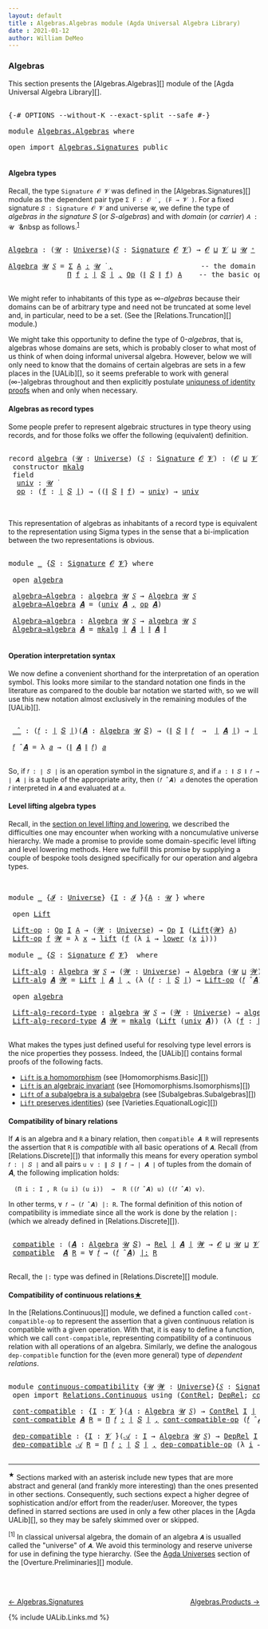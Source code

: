 ```yaml
---
layout: default
title : Algebras.Algebras module (Agda Universal Algebra Library)
date : 2021-01-12
author: William DeMeo
---
```


### <a id="algebras">Algebras</a>

This section presents the [Algebras.Algebras][] module of the [Agda Universal Algebra Library][].

<pre class="Agda">

<a id="280" class="Symbol">{-#</a> <a id="284" class="Keyword">OPTIONS</a> <a id="292" class="Pragma">--without-K</a> <a id="304" class="Pragma">--exact-split</a> <a id="318" class="Pragma">--safe</a> <a id="325" class="Symbol">#-}</a>

<a id="330" class="Keyword">module</a> <a id="337" href="Algebras.Algebras.html" class="Module">Algebras.Algebras</a> <a id="355" class="Keyword">where</a>

<a id="362" class="Keyword">open</a> <a id="367" class="Keyword">import</a> <a id="374" href="Algebras.Signatures.html" class="Module">Algebras.Signatures</a> <a id="394" class="Keyword">public</a>

</pre>


#### <a id="algebra-types">Algebra types</a>

Recall, the type `Signature 𝓞 𝓥` was defined in the [Algebras.Signatures][] module as the dependent pair type `Σ F ꞉ 𝓞 ̇ , (F → 𝓥 ̇)`. For a fixed signature `𝑆 : Signature 𝓞 𝓥` and universe `𝓤`, we define the type of *algebras in the signature* 𝑆 (or 𝑆-*algebras*) and with *domain* (or *carrier*) `𝐴 : 𝓤 ̇` &nbsp as follows.<sup>[1](Algebras.Algebras.html#fn1)</sup>

<pre class="Agda">

<a id="Algebra"></a><a id="844" href="Algebras.Algebras.html#844" class="Function">Algebra</a> <a id="852" class="Symbol">:</a> <a id="854" class="Symbol">(</a><a id="855" href="Algebras.Algebras.html#855" class="Bound">𝓤</a> <a id="857" class="Symbol">:</a> <a id="859" href="Universes.html#205" class="Postulate">Universe</a><a id="867" class="Symbol">)(</a><a id="869" href="Algebras.Algebras.html#869" class="Bound">𝑆</a> <a id="871" class="Symbol">:</a> <a id="873" href="Algebras.Signatures.html#622" class="Function">Signature</a> <a id="883" href="Overture.Preliminaries.html#8157" class="Generalizable">𝓞</a> <a id="885" href="Universes.html#262" class="Generalizable">𝓥</a><a id="886" class="Symbol">)</a> <a id="888" class="Symbol">→</a> <a id="890" href="Overture.Preliminaries.html#8157" class="Generalizable">𝓞</a> <a id="892" href="Agda.Primitive.html#636" class="Primitive Operator">⊔</a> <a id="894" href="Universes.html#262" class="Generalizable">𝓥</a> <a id="896" href="Agda.Primitive.html#636" class="Primitive Operator">⊔</a> <a id="898" href="Algebras.Algebras.html#855" class="Bound">𝓤</a> <a id="900" href="Universes.html#181" class="Primitive Operator">⁺</a> <a id="902" href="Universes.html#403" class="Function Operator">̇</a>

<a id="905" href="Algebras.Algebras.html#844" class="Function">Algebra</a> <a id="913" href="Algebras.Algebras.html#913" class="Bound">𝓤</a> <a id="915" href="Algebras.Algebras.html#915" class="Bound">𝑆</a> <a id="917" class="Symbol">=</a> <a id="919" href="MGS-MLTT.html#3074" class="Function">Σ</a> <a id="921" href="Algebras.Algebras.html#921" class="Bound">A</a> <a id="923" href="MGS-MLTT.html#3074" class="Function">꞉</a> <a id="925" href="Algebras.Algebras.html#913" class="Bound">𝓤</a> <a id="927" href="Universes.html#403" class="Function Operator">̇</a> <a id="929" href="MGS-MLTT.html#3074" class="Function">,</a>                     <a id="951" class="Comment">-- the domain</a>
              <a id="979" href="MGS-MLTT.html#3635" class="Function">Π</a> <a id="981" href="Algebras.Algebras.html#981" class="Bound">f</a> <a id="983" href="MGS-MLTT.html#3635" class="Function">꞉</a> <a id="985" href="Overture.Preliminaries.html#13832" class="Function Operator">∣</a> <a id="987" href="Algebras.Algebras.html#915" class="Bound">𝑆</a> <a id="989" href="Overture.Preliminaries.html#13832" class="Function Operator">∣</a> <a id="991" href="MGS-MLTT.html#3635" class="Function">,</a> <a id="993" href="Relations.Discrete.html#9768" class="Function">Op</a> <a id="996" class="Symbol">(</a><a id="997" href="Overture.Preliminaries.html#13884" class="Function Operator">∥</a> <a id="999" href="Algebras.Algebras.html#915" class="Bound">𝑆</a> <a id="1001" href="Overture.Preliminaries.html#13884" class="Function Operator">∥</a> <a id="1003" href="Algebras.Algebras.html#981" class="Bound">f</a><a id="1004" class="Symbol">)</a> <a id="1006" href="Algebras.Algebras.html#921" class="Bound">A</a>    <a id="1011" class="Comment">-- the basic operations</a>

</pre>

We might refer to inhabitants of this type as ∞-*algebras* because their domains can be of arbitrary type and need not be truncated at some level and, in particular, need to be a set. (See the [Relations.Truncation][] module.)

We might take this opportunity to define the type of 0-*algebras*, that is, algebras whose domains are sets, which is probably closer to what most of us think of when doing informal universal algebra.  However, below we will only need to know that the domains of certain algebras are sets in a few places in the [UALib][], so it seems preferable to work with general (∞-)algebras throughout and then explicitly postulate [uniquness of identity proofs](Relations.Truncation.html#uniqueness-of-identity-proofs) when and only when necessary.



#### <a id="algebras-as-record-types">Algebras as record types</a>

Some people prefer to represent algebraic structures in type theory using records, and for those folks we offer the following (equivalent) definition.

<pre class="Agda">

<a id="2052" class="Keyword">record</a> <a id="algebra"></a><a id="2059" href="Algebras.Algebras.html#2059" class="Record">algebra</a> <a id="2067" class="Symbol">(</a><a id="2068" href="Algebras.Algebras.html#2068" class="Bound">𝓤</a> <a id="2070" class="Symbol">:</a> <a id="2072" href="Universes.html#205" class="Postulate">Universe</a><a id="2080" class="Symbol">)</a> <a id="2082" class="Symbol">(</a><a id="2083" href="Algebras.Algebras.html#2083" class="Bound">𝑆</a> <a id="2085" class="Symbol">:</a> <a id="2087" href="Algebras.Signatures.html#622" class="Function">Signature</a> <a id="2097" href="Overture.Preliminaries.html#8157" class="Generalizable">𝓞</a> <a id="2099" href="Universes.html#262" class="Generalizable">𝓥</a><a id="2100" class="Symbol">)</a> <a id="2102" class="Symbol">:</a> <a id="2104" class="Symbol">(</a><a id="2105" href="Algebras.Algebras.html#2097" class="Bound">𝓞</a> <a id="2107" href="Agda.Primitive.html#636" class="Primitive Operator">⊔</a> <a id="2109" href="Algebras.Algebras.html#2099" class="Bound">𝓥</a> <a id="2111" href="Agda.Primitive.html#636" class="Primitive Operator">⊔</a> <a id="2113" href="Algebras.Algebras.html#2068" class="Bound">𝓤</a><a id="2114" class="Symbol">)</a> <a id="2116" href="Universes.html#181" class="Primitive Operator">⁺</a> <a id="2118" href="Universes.html#403" class="Function Operator">̇</a> <a id="2120" class="Keyword">where</a>
 <a id="2127" class="Keyword">constructor</a> <a id="mkalg"></a><a id="2139" href="Algebras.Algebras.html#2139" class="InductiveConstructor">mkalg</a>
 <a id="2146" class="Keyword">field</a>
  <a id="algebra.univ"></a><a id="2154" href="Algebras.Algebras.html#2154" class="Field">univ</a> <a id="2159" class="Symbol">:</a> <a id="2161" href="Algebras.Algebras.html#2068" class="Bound">𝓤</a> <a id="2163" href="Universes.html#403" class="Function Operator">̇</a>
  <a id="algebra.op"></a><a id="2167" href="Algebras.Algebras.html#2167" class="Field">op</a> <a id="2170" class="Symbol">:</a> <a id="2172" class="Symbol">(</a><a id="2173" href="Algebras.Algebras.html#2173" class="Bound">f</a> <a id="2175" class="Symbol">:</a> <a id="2177" href="Overture.Preliminaries.html#13832" class="Function Operator">∣</a> <a id="2179" href="Algebras.Algebras.html#2083" class="Bound">𝑆</a> <a id="2181" href="Overture.Preliminaries.html#13832" class="Function Operator">∣</a><a id="2182" class="Symbol">)</a> <a id="2184" class="Symbol">→</a> <a id="2186" class="Symbol">((</a><a id="2188" href="Overture.Preliminaries.html#13884" class="Function Operator">∥</a> <a id="2190" href="Algebras.Algebras.html#2083" class="Bound">𝑆</a> <a id="2192" href="Overture.Preliminaries.html#13884" class="Function Operator">∥</a> <a id="2194" href="Algebras.Algebras.html#2173" class="Bound">f</a><a id="2195" class="Symbol">)</a> <a id="2197" class="Symbol">→</a> <a id="2199" href="Algebras.Algebras.html#2154" class="Field">univ</a><a id="2203" class="Symbol">)</a> <a id="2205" class="Symbol">→</a> <a id="2207" href="Algebras.Algebras.html#2154" class="Field">univ</a>


</pre>

This representation of algebras as inhabitants of a record type is equivalent to the representation using Sigma types in the sense that a bi-implication between the two representations is obvious.

<pre class="Agda">

<a id="2438" class="Keyword">module</a> <a id="2445" href="Algebras.Algebras.html#2445" class="Module">_</a> <a id="2447" class="Symbol">{</a><a id="2448" href="Algebras.Algebras.html#2448" class="Bound">𝑆</a> <a id="2450" class="Symbol">:</a> <a id="2452" href="Algebras.Signatures.html#622" class="Function">Signature</a> <a id="2462" href="Overture.Preliminaries.html#8157" class="Generalizable">𝓞</a> <a id="2464" href="Universes.html#262" class="Generalizable">𝓥</a><a id="2465" class="Symbol">}</a> <a id="2467" class="Keyword">where</a>

 <a id="2475" class="Keyword">open</a> <a id="2480" href="Algebras.Algebras.html#2059" class="Module">algebra</a>

 <a id="2490" href="Algebras.Algebras.html#2490" class="Function">algebra→Algebra</a> <a id="2506" class="Symbol">:</a> <a id="2508" href="Algebras.Algebras.html#2059" class="Record">algebra</a> <a id="2516" href="Universes.html#260" class="Generalizable">𝓤</a> <a id="2518" href="Algebras.Algebras.html#2448" class="Bound">𝑆</a> <a id="2520" class="Symbol">→</a> <a id="2522" href="Algebras.Algebras.html#844" class="Function">Algebra</a> <a id="2530" href="Universes.html#260" class="Generalizable">𝓤</a> <a id="2532" href="Algebras.Algebras.html#2448" class="Bound">𝑆</a>
 <a id="2535" href="Algebras.Algebras.html#2490" class="Function">algebra→Algebra</a> <a id="2551" href="Algebras.Algebras.html#2551" class="Bound">𝑨</a> <a id="2553" class="Symbol">=</a> <a id="2555" class="Symbol">(</a><a id="2556" href="Algebras.Algebras.html#2154" class="Field">univ</a> <a id="2561" href="Algebras.Algebras.html#2551" class="Bound">𝑨</a> <a id="2563" href="MGS-MLTT.html#2929" class="InductiveConstructor Operator">,</a> <a id="2565" href="Algebras.Algebras.html#2167" class="Field">op</a> <a id="2568" href="Algebras.Algebras.html#2551" class="Bound">𝑨</a><a id="2569" class="Symbol">)</a>

 <a id="2573" href="Algebras.Algebras.html#2573" class="Function">Algebra→algebra</a> <a id="2589" class="Symbol">:</a> <a id="2591" href="Algebras.Algebras.html#844" class="Function">Algebra</a> <a id="2599" href="Universes.html#260" class="Generalizable">𝓤</a> <a id="2601" href="Algebras.Algebras.html#2448" class="Bound">𝑆</a> <a id="2603" class="Symbol">→</a> <a id="2605" href="Algebras.Algebras.html#2059" class="Record">algebra</a> <a id="2613" href="Universes.html#260" class="Generalizable">𝓤</a> <a id="2615" href="Algebras.Algebras.html#2448" class="Bound">𝑆</a>
 <a id="2618" href="Algebras.Algebras.html#2573" class="Function">Algebra→algebra</a> <a id="2634" href="Algebras.Algebras.html#2634" class="Bound">𝑨</a> <a id="2636" class="Symbol">=</a> <a id="2638" href="Algebras.Algebras.html#2139" class="InductiveConstructor">mkalg</a> <a id="2644" href="Overture.Preliminaries.html#13832" class="Function Operator">∣</a> <a id="2646" href="Algebras.Algebras.html#2634" class="Bound">𝑨</a> <a id="2648" href="Overture.Preliminaries.html#13832" class="Function Operator">∣</a> <a id="2650" href="Overture.Preliminaries.html#13884" class="Function Operator">∥</a> <a id="2652" href="Algebras.Algebras.html#2634" class="Bound">𝑨</a> <a id="2654" href="Overture.Preliminaries.html#13884" class="Function Operator">∥</a>

</pre>


#### <a id="operation-interpretation-syntax">Operation interpretation syntax</a>

We now define a convenient shorthand for the interpretation of an operation symbol. This looks more similar to the standard notation one finds in the literature as compared to the double bar notation we started with, so we will use this new notation almost exclusively in the remaining modules of the [UALib][].

<pre class="Agda">

 <a id="3080" href="Algebras.Algebras.html#3080" class="Function Operator">_̂_</a> <a id="3084" class="Symbol">:</a> <a id="3086" class="Symbol">(</a><a id="3087" href="Algebras.Algebras.html#3087" class="Bound">𝑓</a> <a id="3089" class="Symbol">:</a> <a id="3091" href="Overture.Preliminaries.html#13832" class="Function Operator">∣</a> <a id="3093" href="Algebras.Algebras.html#2448" class="Bound">𝑆</a> <a id="3095" href="Overture.Preliminaries.html#13832" class="Function Operator">∣</a><a id="3096" class="Symbol">)(</a><a id="3098" href="Algebras.Algebras.html#3098" class="Bound">𝑨</a> <a id="3100" class="Symbol">:</a> <a id="3102" href="Algebras.Algebras.html#844" class="Function">Algebra</a> <a id="3110" href="Universes.html#260" class="Generalizable">𝓤</a> <a id="3112" href="Algebras.Algebras.html#2448" class="Bound">𝑆</a><a id="3113" class="Symbol">)</a> <a id="3115" class="Symbol">→</a> <a id="3117" class="Symbol">(</a><a id="3118" href="Overture.Preliminaries.html#13884" class="Function Operator">∥</a> <a id="3120" href="Algebras.Algebras.html#2448" class="Bound">𝑆</a> <a id="3122" href="Overture.Preliminaries.html#13884" class="Function Operator">∥</a> <a id="3124" href="Algebras.Algebras.html#3087" class="Bound">𝑓</a>  <a id="3127" class="Symbol">→</a>  <a id="3130" href="Overture.Preliminaries.html#13832" class="Function Operator">∣</a> <a id="3132" href="Algebras.Algebras.html#3098" class="Bound">𝑨</a> <a id="3134" href="Overture.Preliminaries.html#13832" class="Function Operator">∣</a><a id="3135" class="Symbol">)</a> <a id="3137" class="Symbol">→</a> <a id="3139" href="Overture.Preliminaries.html#13832" class="Function Operator">∣</a> <a id="3141" href="Algebras.Algebras.html#3098" class="Bound">𝑨</a> <a id="3143" href="Overture.Preliminaries.html#13832" class="Function Operator">∣</a>

 <a id="3147" href="Algebras.Algebras.html#3147" class="Bound">𝑓</a> <a id="3149" href="Algebras.Algebras.html#3080" class="Function Operator">̂</a> <a id="3151" href="Algebras.Algebras.html#3151" class="Bound">𝑨</a> <a id="3153" class="Symbol">=</a> <a id="3155" class="Symbol">λ</a> <a id="3157" href="Algebras.Algebras.html#3157" class="Bound">𝑎</a> <a id="3159" class="Symbol">→</a> <a id="3161" class="Symbol">(</a><a id="3162" href="Overture.Preliminaries.html#13884" class="Function Operator">∥</a> <a id="3164" href="Algebras.Algebras.html#3151" class="Bound">𝑨</a> <a id="3166" href="Overture.Preliminaries.html#13884" class="Function Operator">∥</a> <a id="3168" href="Algebras.Algebras.html#3147" class="Bound">𝑓</a><a id="3169" class="Symbol">)</a> <a id="3171" href="Algebras.Algebras.html#3157" class="Bound">𝑎</a>

</pre>

So, if `𝑓 : ∣ 𝑆 ∣` is an operation symbol in the signature `𝑆`, and if `𝑎 : ∥ 𝑆 ∥ 𝑓 → ∣ 𝑨 ∣` is a tuple of the appropriate arity, then `(𝑓 ̂ 𝑨) 𝑎` denotes the operation `𝑓` interpreted in `𝑨` and evaluated at `𝑎`.




#### <a id="lifts-of-algebras">Level lifting algebra types</a>

Recall, in the [section on level lifting and lowering](Overture.Lifts.html#level-lifting-and-lowering), we described the difficulties one may encounter when working with a noncumulative universe hierarchy. We made a promise to provide some domain-specific level lifting and level lowering methods. Here we fulfill this promise by supplying a couple of bespoke tools designed specifically for our operation and algebra types.

<pre class="Agda">


<a id="3909" class="Keyword">module</a> <a id="3916" href="Algebras.Algebras.html#3916" class="Module">_</a> <a id="3918" class="Symbol">{</a><a id="3919" href="Algebras.Algebras.html#3919" class="Bound">𝓘</a> <a id="3921" class="Symbol">:</a> <a id="3923" href="Universes.html#205" class="Postulate">Universe</a><a id="3931" class="Symbol">}</a> <a id="3933" class="Symbol">{</a><a id="3934" href="Algebras.Algebras.html#3934" class="Bound">I</a> <a id="3936" class="Symbol">:</a> <a id="3938" href="Algebras.Algebras.html#3919" class="Bound">𝓘</a> <a id="3940" href="Universes.html#403" class="Function Operator">̇</a><a id="3941" class="Symbol">}{</a><a id="3943" href="Algebras.Algebras.html#3943" class="Bound">A</a> <a id="3945" class="Symbol">:</a> <a id="3947" href="Universes.html#260" class="Generalizable">𝓤</a> <a id="3949" href="Universes.html#403" class="Function Operator">̇</a><a id="3950" class="Symbol">}</a> <a id="3952" class="Keyword">where</a>

 <a id="3960" class="Keyword">open</a> <a id="3965" href="Overture.Lifts.html#2467" class="Module">Lift</a>

 <a id="3972" href="Algebras.Algebras.html#3972" class="Function">Lift-op</a> <a id="3980" class="Symbol">:</a> <a id="3982" href="Relations.Discrete.html#9768" class="Function">Op</a> <a id="3985" href="Algebras.Algebras.html#3934" class="Bound">I</a> <a id="3987" href="Algebras.Algebras.html#3943" class="Bound">A</a> <a id="3989" class="Symbol">→</a> <a id="3991" class="Symbol">(</a><a id="3992" href="Algebras.Algebras.html#3992" class="Bound">𝓦</a> <a id="3994" class="Symbol">:</a> <a id="3996" href="Universes.html#205" class="Postulate">Universe</a><a id="4004" class="Symbol">)</a> <a id="4006" class="Symbol">→</a> <a id="4008" href="Relations.Discrete.html#9768" class="Function">Op</a> <a id="4011" href="Algebras.Algebras.html#3934" class="Bound">I</a> <a id="4013" class="Symbol">(</a><a id="4014" href="Overture.Lifts.html#2467" class="Record">Lift</a><a id="4018" class="Symbol">{</a><a id="4019" href="Algebras.Algebras.html#3992" class="Bound">𝓦</a><a id="4020" class="Symbol">}</a> <a id="4022" href="Algebras.Algebras.html#3943" class="Bound">A</a><a id="4023" class="Symbol">)</a>
 <a id="4026" href="Algebras.Algebras.html#3972" class="Function">Lift-op</a> <a id="4034" href="Algebras.Algebras.html#4034" class="Bound">f</a> <a id="4036" href="Algebras.Algebras.html#4036" class="Bound">𝓦</a> <a id="4038" class="Symbol">=</a> <a id="4040" class="Symbol">λ</a> <a id="4042" href="Algebras.Algebras.html#4042" class="Bound">x</a> <a id="4044" class="Symbol">→</a> <a id="4046" href="Overture.Lifts.html#2529" class="InductiveConstructor">lift</a> <a id="4051" class="Symbol">(</a><a id="4052" href="Algebras.Algebras.html#4034" class="Bound">f</a> <a id="4054" class="Symbol">(λ</a> <a id="4057" href="Algebras.Algebras.html#4057" class="Bound">i</a> <a id="4059" class="Symbol">→</a> <a id="4061" href="Overture.Lifts.html#2541" class="Field">lower</a> <a id="4067" class="Symbol">(</a><a id="4068" href="Algebras.Algebras.html#4042" class="Bound">x</a> <a id="4070" href="Algebras.Algebras.html#4057" class="Bound">i</a><a id="4071" class="Symbol">)))</a>

<a id="4076" class="Keyword">module</a> <a id="4083" href="Algebras.Algebras.html#4083" class="Module">_</a> <a id="4085" class="Symbol">{</a><a id="4086" href="Algebras.Algebras.html#4086" class="Bound">𝑆</a> <a id="4088" class="Symbol">:</a> <a id="4090" href="Algebras.Signatures.html#622" class="Function">Signature</a> <a id="4100" href="Overture.Preliminaries.html#8157" class="Generalizable">𝓞</a> <a id="4102" href="Universes.html#262" class="Generalizable">𝓥</a><a id="4103" class="Symbol">}</a>  <a id="4106" class="Keyword">where</a>

 <a id="4114" href="Algebras.Algebras.html#4114" class="Function">Lift-alg</a> <a id="4123" class="Symbol">:</a> <a id="4125" href="Algebras.Algebras.html#844" class="Function">Algebra</a> <a id="4133" href="Universes.html#260" class="Generalizable">𝓤</a> <a id="4135" href="Algebras.Algebras.html#4086" class="Bound">𝑆</a> <a id="4137" class="Symbol">→</a> <a id="4139" class="Symbol">(</a><a id="4140" href="Algebras.Algebras.html#4140" class="Bound">𝓦</a> <a id="4142" class="Symbol">:</a> <a id="4144" href="Universes.html#205" class="Postulate">Universe</a><a id="4152" class="Symbol">)</a> <a id="4154" class="Symbol">→</a> <a id="4156" href="Algebras.Algebras.html#844" class="Function">Algebra</a> <a id="4164" class="Symbol">(</a><a id="4165" href="Universes.html#260" class="Generalizable">𝓤</a> <a id="4167" href="Agda.Primitive.html#636" class="Primitive Operator">⊔</a> <a id="4169" href="Algebras.Algebras.html#4140" class="Bound">𝓦</a><a id="4170" class="Symbol">)</a> <a id="4172" href="Algebras.Algebras.html#4086" class="Bound">𝑆</a>
 <a id="4175" href="Algebras.Algebras.html#4114" class="Function">Lift-alg</a> <a id="4184" href="Algebras.Algebras.html#4184" class="Bound">𝑨</a> <a id="4186" href="Algebras.Algebras.html#4186" class="Bound">𝓦</a> <a id="4188" class="Symbol">=</a> <a id="4190" href="Overture.Lifts.html#2467" class="Record">Lift</a> <a id="4195" href="Overture.Preliminaries.html#13832" class="Function Operator">∣</a> <a id="4197" href="Algebras.Algebras.html#4184" class="Bound">𝑨</a> <a id="4199" href="Overture.Preliminaries.html#13832" class="Function Operator">∣</a> <a id="4201" href="MGS-MLTT.html#2929" class="InductiveConstructor Operator">,</a> <a id="4203" class="Symbol">(λ</a> <a id="4206" class="Symbol">(</a><a id="4207" href="Algebras.Algebras.html#4207" class="Bound">𝑓</a> <a id="4209" class="Symbol">:</a> <a id="4211" href="Overture.Preliminaries.html#13832" class="Function Operator">∣</a> <a id="4213" href="Algebras.Algebras.html#4086" class="Bound">𝑆</a> <a id="4215" href="Overture.Preliminaries.html#13832" class="Function Operator">∣</a><a id="4216" class="Symbol">)</a> <a id="4218" class="Symbol">→</a> <a id="4220" href="Algebras.Algebras.html#3972" class="Function">Lift-op</a> <a id="4228" class="Symbol">(</a><a id="4229" href="Algebras.Algebras.html#4207" class="Bound">𝑓</a> <a id="4231" href="Algebras.Algebras.html#3080" class="Function Operator">̂</a> <a id="4233" href="Algebras.Algebras.html#4184" class="Bound">𝑨</a><a id="4234" class="Symbol">)</a> <a id="4236" href="Algebras.Algebras.html#4186" class="Bound">𝓦</a><a id="4237" class="Symbol">)</a>

 <a id="4241" class="Keyword">open</a> <a id="4246" href="Algebras.Algebras.html#2059" class="Module">algebra</a>

 <a id="4256" href="Algebras.Algebras.html#4256" class="Function">Lift-alg-record-type</a> <a id="4277" class="Symbol">:</a> <a id="4279" href="Algebras.Algebras.html#2059" class="Record">algebra</a> <a id="4287" href="Universes.html#260" class="Generalizable">𝓤</a> <a id="4289" href="Algebras.Algebras.html#4086" class="Bound">𝑆</a> <a id="4291" class="Symbol">→</a> <a id="4293" class="Symbol">(</a><a id="4294" href="Algebras.Algebras.html#4294" class="Bound">𝓦</a> <a id="4296" class="Symbol">:</a> <a id="4298" href="Universes.html#205" class="Postulate">Universe</a><a id="4306" class="Symbol">)</a> <a id="4308" class="Symbol">→</a> <a id="4310" href="Algebras.Algebras.html#2059" class="Record">algebra</a> <a id="4318" class="Symbol">(</a><a id="4319" href="Universes.html#260" class="Generalizable">𝓤</a> <a id="4321" href="Agda.Primitive.html#636" class="Primitive Operator">⊔</a> <a id="4323" href="Algebras.Algebras.html#4294" class="Bound">𝓦</a><a id="4324" class="Symbol">)</a> <a id="4326" href="Algebras.Algebras.html#4086" class="Bound">𝑆</a>
 <a id="4329" href="Algebras.Algebras.html#4256" class="Function">Lift-alg-record-type</a> <a id="4350" href="Algebras.Algebras.html#4350" class="Bound">𝑨</a> <a id="4352" href="Algebras.Algebras.html#4352" class="Bound">𝓦</a> <a id="4354" class="Symbol">=</a> <a id="4356" href="Algebras.Algebras.html#2139" class="InductiveConstructor">mkalg</a> <a id="4362" class="Symbol">(</a><a id="4363" href="Overture.Lifts.html#2467" class="Record">Lift</a> <a id="4368" class="Symbol">(</a><a id="4369" href="Algebras.Algebras.html#2154" class="Field">univ</a> <a id="4374" href="Algebras.Algebras.html#4350" class="Bound">𝑨</a><a id="4375" class="Symbol">))</a> <a id="4378" class="Symbol">(λ</a> <a id="4381" class="Symbol">(</a><a id="4382" href="Algebras.Algebras.html#4382" class="Bound">f</a> <a id="4384" class="Symbol">:</a> <a id="4386" href="Overture.Preliminaries.html#13832" class="Function Operator">∣</a> <a id="4388" href="Algebras.Algebras.html#4086" class="Bound">𝑆</a> <a id="4390" href="Overture.Preliminaries.html#13832" class="Function Operator">∣</a><a id="4391" class="Symbol">)</a> <a id="4393" class="Symbol">→</a> <a id="4395" href="Algebras.Algebras.html#3972" class="Function">Lift-op</a> <a id="4403" class="Symbol">((</a><a id="4405" href="Algebras.Algebras.html#2167" class="Field">op</a> <a id="4408" href="Algebras.Algebras.html#4350" class="Bound">𝑨</a><a id="4409" class="Symbol">)</a> <a id="4411" href="Algebras.Algebras.html#4382" class="Bound">f</a><a id="4412" class="Symbol">)</a> <a id="4414" href="Algebras.Algebras.html#4352" class="Bound">𝓦</a><a id="4415" class="Symbol">)</a>

</pre>

What makes the types just defined useful for resolving type level errors is the nice properties they possess.  Indeed, the [UALib][] contains formal proofs of the following facts.

+ [`Lift` is a homomorphism](Homomorphisms.Basic.html#exmples-of-homomorphisms) (see [Homomorphisms.Basic][])
+ [`Lift` is an algebraic invariant](Homomorphisms.Isomorphisms.html#lift-is-an-algebraic-invariant") (see [Homomorphisms.Isomorphisms][])
+ [`Lift` of a subalgebra is a subalgebra](Subalgebras.Subalgebras.html#lifts-of-subalgebras) (see [Subalgebras.Subalgebras][])
+ [`Lift` preserves identities](Varieties.EquationalLogic.html#lift-invariance)) (see [Varieties.EquationalLogic][])


#### <a id="compatibility-of-binary-relations">Compatibility of binary relations</a>

If `𝑨` is an algebra and `R` a binary relation, then `compatible 𝑨 R` will represents the assertion that `R` is *compatible* with all basic operations of `𝑨`. Recall (from [Relations.Discrete][]) that informally this means for every operation symbol `𝑓 : ∣ 𝑆 ∣` and all pairs `u v : ∥ 𝑆 ∥ 𝑓 → ∣ 𝑨 ∣` of tuples from the domain of 𝑨, the following implication holds:

&nbsp;&nbsp; `(Π i ꞉ I , R (u i) (u i))` &nbsp;&nbsp;  `→`  &nbsp;&nbsp; `R ((𝑓 ̂ 𝑨) u) ((𝑓 ̂ 𝑨) v)`.

In other terms, `∀ 𝑓 → (𝑓 ̂ 𝑨) |: R`. The formal definition of this notion of compatibility is immediate since all the work is done by the relation `|:` (which we already defined in [Relations.Discrete][]).

<pre class="Agda">

 <a id="5885" href="Algebras.Algebras.html#5885" class="Function">compatible</a> <a id="5896" class="Symbol">:</a> <a id="5898" class="Symbol">(</a><a id="5899" href="Algebras.Algebras.html#5899" class="Bound">𝑨</a> <a id="5901" class="Symbol">:</a> <a id="5903" href="Algebras.Algebras.html#844" class="Function">Algebra</a> <a id="5911" href="Universes.html#260" class="Generalizable">𝓤</a> <a id="5913" href="Algebras.Algebras.html#4086" class="Bound">𝑆</a><a id="5914" class="Symbol">)</a> <a id="5916" class="Symbol">→</a> <a id="5918" href="Relations.Discrete.html#6780" class="Function">Rel</a> <a id="5922" href="Overture.Preliminaries.html#13832" class="Function Operator">∣</a> <a id="5924" href="Algebras.Algebras.html#5899" class="Bound">𝑨</a> <a id="5926" href="Overture.Preliminaries.html#13832" class="Function Operator">∣</a> <a id="5928" href="Universes.html#264" class="Generalizable">𝓦</a> <a id="5930" class="Symbol">→</a> <a id="5932" href="Algebras.Algebras.html#4100" class="Bound">𝓞</a> <a id="5934" href="Agda.Primitive.html#636" class="Primitive Operator">⊔</a> <a id="5936" href="Universes.html#260" class="Generalizable">𝓤</a> <a id="5938" href="Agda.Primitive.html#636" class="Primitive Operator">⊔</a> <a id="5940" href="Algebras.Algebras.html#4102" class="Bound">𝓥</a> <a id="5942" href="Agda.Primitive.html#636" class="Primitive Operator">⊔</a> <a id="5944" href="Universes.html#264" class="Generalizable">𝓦</a> <a id="5946" href="Universes.html#403" class="Function Operator">̇</a>
 <a id="5949" href="Algebras.Algebras.html#5885" class="Function">compatible</a>  <a id="5961" href="Algebras.Algebras.html#5961" class="Bound">𝑨</a> <a id="5963" href="Algebras.Algebras.html#5963" class="Bound">R</a> <a id="5965" class="Symbol">=</a> <a id="5967" class="Symbol">∀</a> <a id="5969" href="Algebras.Algebras.html#5969" class="Bound">𝑓</a> <a id="5971" class="Symbol">→</a> <a id="5973" class="Symbol">(</a><a id="5974" href="Algebras.Algebras.html#5969" class="Bound">𝑓</a> <a id="5976" href="Algebras.Algebras.html#3080" class="Function Operator">̂</a> <a id="5978" href="Algebras.Algebras.html#5961" class="Bound">𝑨</a><a id="5979" class="Symbol">)</a> <a id="5981" href="Relations.Discrete.html#10753" class="Function Operator">|:</a> <a id="5984" href="Algebras.Algebras.html#5963" class="Bound">R</a>

</pre>

Recall, the `|:` type was defined in [Relations.Discrete][] module.




#### <a id="compatibility-of-continuous-relations">Compatibility of continuous relations<sup>[★](Algebras.Algebras.html#fn0)</sup></a>

In the [Relations.Continuous][] module, we defined a function called `cont-compatible-op` to represent the assertion that a given continuous relation is compatible with a given operation. With that, it is easy to define a function, which we call `cont-compatible`, representing compatibility of a continuous relation with all operations of an algebra.  Similarly, we define the analogous `dep-compatible` function for the (even more general) type of *dependent relations*.

<pre class="Agda">

<a id="6695" class="Keyword">module</a> <a id="continuous-compatibility"></a><a id="6702" href="Algebras.Algebras.html#6702" class="Module">continuous-compatibility</a> <a id="6727" class="Symbol">{</a><a id="6728" href="Algebras.Algebras.html#6728" class="Bound">𝓤</a> <a id="6730" href="Algebras.Algebras.html#6730" class="Bound">𝓦</a> <a id="6732" class="Symbol">:</a> <a id="6734" href="Universes.html#205" class="Postulate">Universe</a><a id="6742" class="Symbol">}{</a><a id="6744" href="Algebras.Algebras.html#6744" class="Bound">𝑆</a> <a id="6746" class="Symbol">:</a> <a id="6748" href="Algebras.Signatures.html#622" class="Function">Signature</a> <a id="6758" href="Overture.Preliminaries.html#8157" class="Generalizable">𝓞</a> <a id="6760" href="Universes.html#262" class="Generalizable">𝓥</a><a id="6761" class="Symbol">}</a> <a id="6763" class="Keyword">where</a>
 <a id="6770" class="Keyword">open</a> <a id="6775" class="Keyword">import</a> <a id="6782" href="Relations.Continuous.html" class="Module">Relations.Continuous</a> <a id="6803" class="Keyword">using</a> <a id="6809" class="Symbol">(</a><a id="6810" href="Relations.Continuous.html#2890" class="Function">ContRel</a><a id="6817" class="Symbol">;</a> <a id="6819" href="Relations.Continuous.html#5703" class="Function">DepRel</a><a id="6825" class="Symbol">;</a> <a id="6827" href="Relations.Continuous.html#3606" class="Function">cont-compatible-op</a><a id="6845" class="Symbol">;</a> <a id="6847" href="Relations.Continuous.html#6322" class="Function">dep-compatible-op</a><a id="6864" class="Symbol">)</a>

 <a id="continuous-compatibility.cont-compatible"></a><a id="6868" href="Algebras.Algebras.html#6868" class="Function">cont-compatible</a> <a id="6884" class="Symbol">:</a> <a id="6886" class="Symbol">{</a><a id="6887" href="Algebras.Algebras.html#6887" class="Bound">I</a> <a id="6889" class="Symbol">:</a> <a id="6891" href="Algebras.Algebras.html#6760" class="Bound">𝓥</a> <a id="6893" href="Universes.html#403" class="Function Operator">̇</a><a id="6894" class="Symbol">}(</a><a id="6896" href="Algebras.Algebras.html#6896" class="Bound">𝑨</a> <a id="6898" class="Symbol">:</a> <a id="6900" href="Algebras.Algebras.html#844" class="Function">Algebra</a> <a id="6908" href="Algebras.Algebras.html#6728" class="Bound">𝓤</a> <a id="6910" href="Algebras.Algebras.html#6744" class="Bound">𝑆</a><a id="6911" class="Symbol">)</a> <a id="6913" class="Symbol">→</a> <a id="6915" href="Relations.Continuous.html#2890" class="Function">ContRel</a> <a id="6923" href="Algebras.Algebras.html#6887" class="Bound">I</a> <a id="6925" href="Overture.Preliminaries.html#13832" class="Function Operator">∣</a> <a id="6927" href="Algebras.Algebras.html#6896" class="Bound">𝑨</a> <a id="6929" href="Overture.Preliminaries.html#13832" class="Function Operator">∣</a> <a id="6931" href="Algebras.Algebras.html#6730" class="Bound">𝓦</a> <a id="6933" class="Symbol">→</a> <a id="6935" href="Algebras.Algebras.html#6758" class="Bound">𝓞</a> <a id="6937" href="Agda.Primitive.html#636" class="Primitive Operator">⊔</a> <a id="6939" href="Algebras.Algebras.html#6728" class="Bound">𝓤</a> <a id="6941" href="Agda.Primitive.html#636" class="Primitive Operator">⊔</a> <a id="6943" href="Algebras.Algebras.html#6760" class="Bound">𝓥</a> <a id="6945" href="Agda.Primitive.html#636" class="Primitive Operator">⊔</a> <a id="6947" href="Algebras.Algebras.html#6730" class="Bound">𝓦</a> <a id="6949" href="Universes.html#403" class="Function Operator">̇</a>
 <a id="6952" href="Algebras.Algebras.html#6868" class="Function">cont-compatible</a> <a id="6968" href="Algebras.Algebras.html#6968" class="Bound">𝑨</a> <a id="6970" href="Algebras.Algebras.html#6970" class="Bound">R</a> <a id="6972" class="Symbol">=</a> <a id="6974" href="MGS-MLTT.html#3635" class="Function">Π</a> <a id="6976" href="Algebras.Algebras.html#6976" class="Bound">𝑓</a> <a id="6978" href="MGS-MLTT.html#3635" class="Function">꞉</a> <a id="6980" href="Overture.Preliminaries.html#13832" class="Function Operator">∣</a> <a id="6982" href="Algebras.Algebras.html#6744" class="Bound">𝑆</a> <a id="6984" href="Overture.Preliminaries.html#13832" class="Function Operator">∣</a> <a id="6986" href="MGS-MLTT.html#3635" class="Function">,</a> <a id="6988" href="Relations.Continuous.html#3606" class="Function">cont-compatible-op</a> <a id="7007" class="Symbol">(</a><a id="7008" href="Algebras.Algebras.html#6976" class="Bound">𝑓</a> <a id="7010" href="Algebras.Algebras.html#3080" class="Function Operator">̂</a> <a id="7012" href="Algebras.Algebras.html#6968" class="Bound">𝑨</a><a id="7013" class="Symbol">)</a> <a id="7015" href="Algebras.Algebras.html#6970" class="Bound">R</a>

 <a id="continuous-compatibility.dep-compatible"></a><a id="7019" href="Algebras.Algebras.html#7019" class="Function">dep-compatible</a> <a id="7034" class="Symbol">:</a> <a id="7036" class="Symbol">{</a><a id="7037" href="Algebras.Algebras.html#7037" class="Bound">I</a> <a id="7039" class="Symbol">:</a> <a id="7041" href="Algebras.Algebras.html#6760" class="Bound">𝓥</a> <a id="7043" href="Universes.html#403" class="Function Operator">̇</a><a id="7044" class="Symbol">}(</a><a id="7046" href="Algebras.Algebras.html#7046" class="Bound">𝒜</a> <a id="7048" class="Symbol">:</a> <a id="7050" href="Algebras.Algebras.html#7037" class="Bound">I</a> <a id="7052" class="Symbol">→</a> <a id="7054" href="Algebras.Algebras.html#844" class="Function">Algebra</a> <a id="7062" href="Algebras.Algebras.html#6728" class="Bound">𝓤</a> <a id="7064" href="Algebras.Algebras.html#6744" class="Bound">𝑆</a><a id="7065" class="Symbol">)</a> <a id="7067" class="Symbol">→</a> <a id="7069" href="Relations.Continuous.html#5703" class="Function">DepRel</a> <a id="7076" href="Algebras.Algebras.html#7037" class="Bound">I</a> <a id="7078" class="Symbol">(λ</a> <a id="7081" href="Algebras.Algebras.html#7081" class="Bound">i</a> <a id="7083" class="Symbol">→</a> <a id="7085" href="Overture.Preliminaries.html#13832" class="Function Operator">∣</a> <a id="7087" href="Algebras.Algebras.html#7046" class="Bound">𝒜</a>  <a id="7090" href="Algebras.Algebras.html#7081" class="Bound">i</a> <a id="7092" href="Overture.Preliminaries.html#13832" class="Function Operator">∣</a><a id="7093" class="Symbol">)</a> <a id="7095" href="Algebras.Algebras.html#6730" class="Bound">𝓦</a> <a id="7097" class="Symbol">→</a> <a id="7099" href="Algebras.Algebras.html#6758" class="Bound">𝓞</a> <a id="7101" href="Agda.Primitive.html#636" class="Primitive Operator">⊔</a> <a id="7103" href="Algebras.Algebras.html#6728" class="Bound">𝓤</a> <a id="7105" href="Agda.Primitive.html#636" class="Primitive Operator">⊔</a> <a id="7107" href="Algebras.Algebras.html#6760" class="Bound">𝓥</a> <a id="7109" href="Agda.Primitive.html#636" class="Primitive Operator">⊔</a> <a id="7111" href="Algebras.Algebras.html#6730" class="Bound">𝓦</a> <a id="7113" href="Universes.html#403" class="Function Operator">̇</a>
 <a id="7116" href="Algebras.Algebras.html#7019" class="Function">dep-compatible</a> <a id="7131" href="Algebras.Algebras.html#7131" class="Bound">𝒜</a> <a id="7133" href="Algebras.Algebras.html#7133" class="Bound">R</a> <a id="7135" class="Symbol">=</a> <a id="7137" href="MGS-MLTT.html#3635" class="Function">Π</a> <a id="7139" href="Algebras.Algebras.html#7139" class="Bound">𝑓</a> <a id="7141" href="MGS-MLTT.html#3635" class="Function">꞉</a> <a id="7143" href="Overture.Preliminaries.html#13832" class="Function Operator">∣</a> <a id="7145" href="Algebras.Algebras.html#6744" class="Bound">𝑆</a> <a id="7147" href="Overture.Preliminaries.html#13832" class="Function Operator">∣</a> <a id="7149" href="MGS-MLTT.html#3635" class="Function">,</a> <a id="7151" href="Relations.Continuous.html#6322" class="Function">dep-compatible-op</a> <a id="7169" class="Symbol">(λ</a> <a id="7172" href="Algebras.Algebras.html#7172" class="Bound">i</a> <a id="7174" class="Symbol">→</a> <a id="7176" href="Algebras.Algebras.html#7139" class="Bound">𝑓</a> <a id="7178" href="Algebras.Algebras.html#3080" class="Function Operator">̂</a> <a id="7180" class="Symbol">(</a><a id="7181" href="Algebras.Algebras.html#7131" class="Bound">𝒜</a> <a id="7183" href="Algebras.Algebras.html#7172" class="Bound">i</a><a id="7184" class="Symbol">))</a> <a id="7187" href="Algebras.Algebras.html#7133" class="Bound">R</a>

</pre>



--------------------------------------

<sup>★</sup><span class="footnote" id="fn0"> Sections marked with an asterisk include new types that are more abstract and general (and frankly more interesting) than the ones presented in other sections.  Consequently, such sections expect a higher degree of sophistication and/or effort from the reader/user. Moreover, the types defined in starred sections are used in only a few other places in the [Agda UALib][], so they may be safely skimmed over or skipped.</span>

<sup>[1]</sup><span class="footnote" id="fn1"> In classical universal algebra, the domain of an algebra `𝑨` is usualled called the "universe" of `𝑨`.  We avoid this terminology and reserve universe for use in defining the type hierarchy. (See the [Agda Universes](Overture.Preliminaries.html#agda-universes)</a> section of the [Overture.Preliminaries][] module.</span>

<br>
<br>

[← Algebras.Signatures](Algebras.Signatures.html)
<span style="float:right;">[Algebras.Products →](Algebras.Products.html)</span>


{% include UALib.Links.md %}


<!-- In case it helps the reader understand `con-compatible-op`, we redefine it explicitly without the help of `con-compatible-fun`.

 cont-compatible-op' : ∣ 𝑆 ∣ → ContRel I ∣ 𝑨 ∣ 𝓦 → 𝓤 ⊔ 𝓥 ⊔ 𝓦 ̇
 cont-compatible-op' 𝑓 R = Π 𝒂 ꞉ (I → ∥ 𝑆 ∥ 𝑓 → ∣ 𝑨 ∣) , (eval-cont-rel R 𝒂 → R λ i → (𝑓 ̂ 𝑨)(𝒂 i))

-->
